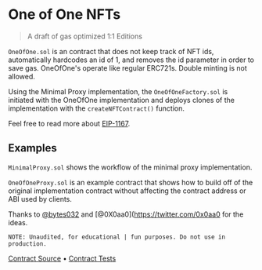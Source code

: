 # One of One NFTs

> A draft of gas optimized 1:1 Editions

`OneOfOne.sol` is an contract that does not keep track of NFT ids, automatically hardcodes an id of 1, and removes the id parameter in order to save gas. OneOfOne's operate like regular ERC721s. Double minting is not allowed.

Using the Minimal Proxy implementation, the `OneOfOneFactory.sol` is initiated with the OneOfOne implementation and deploys clones of the implementation with the `createNFTContract()` function.

Feel free to read more about [EIP-1167](https://eips.ethereum.org/EIPS/eip-1167).

## Examples

`MinimalProxy.sol` shows the workflow of the minimal proxy implementation.

`OneOfOneProxy.sol` is an example contract that shows how to build off of the original implementation contract without affecting the contract address or ABI used by clients.

Thanks to [@bytes032](https://twitter.com/bytes032/status/1626253169960394754?s=20) and [@0X0aa0](https://twitter.com/0x0aa0 for the ideas.

    NOTE: Unaudited, for educational | fun purposes. Do not use in production.

[Contract Source](src/proxy) • [Contract Tests](test)
